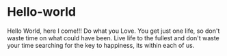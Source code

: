 # Hello-world
Hello World, here I come!!!
Do what you Love.
You get just one life, so don't waste time on what could have been.
Live life to the fullest and don't waste your time searching for the key to happiness, its within each of us.
